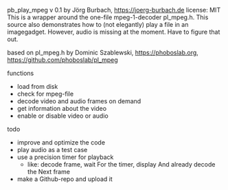 pb_play_mpeg v 0.1
by Jörg Burbach, https://joerg-burbach.de
license: MIT
This is a wrapper around the one-file mpeg-1-decoder pl_mpeg.h. This source also demonstrates how to (not elegantly) play a file in an imagegadget. However, audio is missing at the moment. Have to figure that out.

based on pl_mpeg.h by Dominic Szablewski, https://phoboslab.org, https://github.com/phoboslab/pl_mpeg

functions
- load from disk
- check for mpeg-file
- decode video and audio frames on demand
- get information about the video
- enable or disable video or audio

todo
- improve and optimize the code
- play audio as a test case
- use a precision timer for playback
  - like: decode frame, wait For the timer, display And already decode the Next frame
- make a Github-repo and upload it
